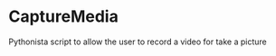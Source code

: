 CaptureMedia
============

Pythonista script to allow the user to record a video for take a picture
